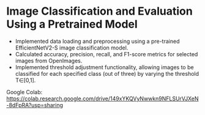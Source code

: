 # Image Classification and Evaluation Using a Pretrained Model

- Implemented data loading and preprocessing using a pre-trained EfficientNetV2-S image classification model.
- Calculated accuracy, precision, recall, and F1-score metrics for selected images from OpenImages.
- Implemented threshold adjustment functionality, allowing images to be classified for each specified class (out of three) by varying the threshold T∈[0,1].

Google Colab: https://colab.research.google.com/drive/149xYKQVyNwwkn9NFLSUrVJXeN-8dFpRA?usp=sharing
